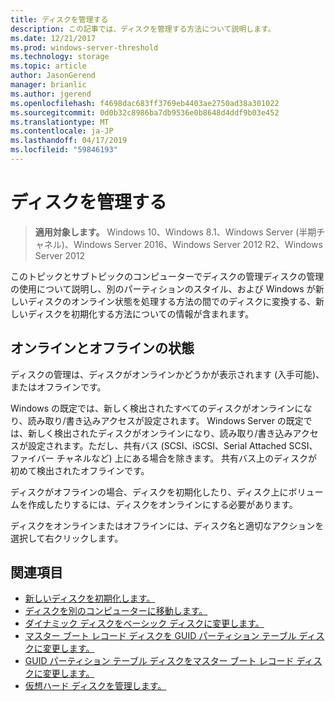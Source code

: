 ```yaml
---
title: ディスクを管理する
description: この記事では、ディスクを管理する方法について説明します。
ms.date: 12/21/2017
ms.prod: windows-server-threshold
ms.technology: storage
ms.topic: article
author: JasonGerend
manager: brianlic
ms.author: jgerend
ms.openlocfilehash: f4698dac683ff3769eb4403ae2750ad38a301022
ms.sourcegitcommit: 0d0b32c8986ba7db9536e0b8648d4ddf9b03e452
ms.translationtype: MT
ms.contentlocale: ja-JP
ms.lasthandoff: 04/17/2019
ms.locfileid: "59846193"
---
```

# <a name="manage-disks"></a>ディスクを管理する

> **適用対象します。** Windows 10、Windows 8.1、Windows Server (半期チャネル)、Windows Server 2016、Windows Server 2012 R2、Windows Server 2012

このトピックとサブトピックのコンピューターでディスクの管理ディスクの管理の使用について説明し、別のパーティションのスタイル、および Windows が新しいディスクのオンライン状態を処理する方法の間でのディスクに変換する、新しいディスクを初期化する方法についての情報が含まれます。

## <a name="online-and-offline-status"></a>オンラインとオフラインの状態

ディスクの管理は、ディスクがオンラインかどうかが表示されます (入手可能)、またはオフラインです。

Windows の既定では、新しく検出されたすべてのディスクがオンラインになり、読み取り/書き込みアクセスが設定されます。 Windows Server の既定では、新しく検出されたディスクがオンラインになり、読み取り/書き込みアクセスが設定されます。ただし、共有バス (SCSI、iSCSI、Serial Attached SCSI、ファイバー チャネルなど) 上にある場合を除きます。 共有バス上のディスクが初めて検出されたオフラインです。

ディスクがオフラインの場合、ディスクを初期化したり、ディスク上にボリュームを作成したりするには、ディスクをオンラインにする必要があります。

ディスクをオンラインまたはオフラインには、ディスク名と適切なアクションを選択して右クリックします。





## <a name="see-also"></a>関連項目

-   [新しいディスクを初期化します。](initialize-new-disks.md)
-   [ディスクを別のコンピューターに移動します。](move-disks-to-another-computer.md)
-   [ダイナミック ディスクをベーシック ディスクに変更します。](change-a-dynamic-disk-back-to-a-basic-disk.md)
-   [マスター ブート レコード ディスクを GUID パーティション テーブル ディスクに変更します。](change-an-mbr-disk-into-a-gpt-disk.md)
-   [GUID パーティション テーブル ディスクをマスター ブート レコード ディスクに変更します。](change-a-gpt-disk-into-an-mbr-disk.md)
-   [仮想ハード ディスクを管理します。](manage-virtual-hard-disks.md)